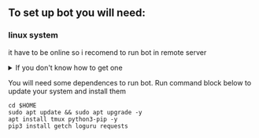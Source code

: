 ## To set up bot you will need: 

### linux system
it have to be online so i recomend to run bot in remote server
<details> 
  <summary>If you don't know how to get one </summary> ㅤ
  
   • Digital Ocean is expencive, but by this link you will get 200$ trial for 2 months. So it up to 3 VPS free for 2 month - great choise to start, but i would not suggest to pay there.
   
   • Contabo is cheapest VPS - for bot absoulutelly ok
   
   • Hetzner - best quality/price balance (probably optimal for nodes) 
  
</details>


You will need some dependences to run bot. 
Run  command block below to update your system and install them

    cd $HOME
    sudo apt update && sudo apt upgrade -y
    apt install tmux python3-pip -y
    pip3 install getch loguru requests
